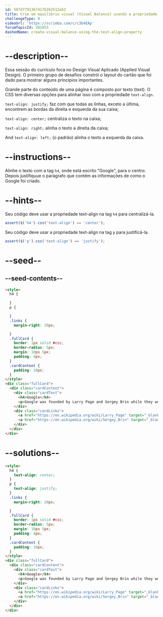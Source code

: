 ```yaml
---
id: 587d7791367417b2b2512ab3
title: Crie um equilíbrio visual (Visual Balance) usando a propriedade 'text-align'
challengeType: 0
videoUrl: 'https://scrimba.com/c/c3b4EAp'
forumTopicId: 301053
dashedName: create-visual-balance-using-the-text-align-property
---
```


# --description--

Essa sessão do currículo foca no Design Visual Aplicado (Applied Visual Design). O primeiro grupo de desafios constrói o layout do cartão que foi dado para mostrar alguns princípios importantes.

Grande parte do conteúdo de uma página é composto por texto (text). O CSS tem diversas opções para alinhar isso com a propriedade `text-align`.

`text-align: justify;` faz com que todas as linhas, exceto a última, encontrem as bordas da direita e esquerda da sua caixa;

`text-align: center;` centraliza o texto na caixa;

`text-align: right;` alinha o texto a direita da caixa;

And `text-align: left;` (o padrão) alinha o texto a esquerda da caixa.

# --instructions--

Alinhe o texto com a tag `h4`, onde está escrito "Google", para o centro. Depois justifiquue o parágrafo que contém as informações de como o Google foi criado.

# --hints--

Seu código deve usar a propriedade text-align na tag `h4` para centralizá-la.

```js
assert($('h4').css('text-align') == 'center');
```

Seu código deve usar a propriedade text-align na tag `p` para justificá-la.

```js
assert($('p').css('text-align') == 'justify');
```

# --seed--

## --seed-contents--

```html
<style>
  h4 {

  }
  p {

  }
  .links {
    margin-right: 20px;

  }
  .fullCard {
    border: 1px solid #ccc;
    border-radius: 5px;
    margin: 10px 5px;
    padding: 4px;
  }
  .cardContent {
    padding: 10px;
  }
</style>
<div class="fullCard">
  <div class="cardContent">
    <div class="cardText">
      <h4>Google</h4>
      <p>Google was founded by Larry Page and Sergey Brin while they were Ph.D. students at Stanford University.</p>
    </div>
    <div class="cardLinks">
      <a href="https://en.wikipedia.org/wiki/Larry_Page" target="_blank" class="links">Larry Page</a>
      <a href="https://en.wikipedia.org/wiki/Sergey_Brin" target="_blank" class="links">Sergey Brin</a>
    </div>
  </div>
</div>
```

# --solutions--

```html
<style>
  h4 {
    text-align: center;
  }
  p {
    text-align: justify;
  }
  .links {
    margin-right: 20px;

  }
  .fullCard {
    border: 1px solid #ccc;
    border-radius: 5px;
    margin: 10px 5px;
    padding: 4px;
  }
  .cardContent {
    padding: 10px;
  }
</style>
<div class="fullCard">
  <div class="cardContent">
    <div class="cardText">
      <h4>Google</h4>
      <p>Google was founded by Larry Page and Sergey Brin while they were Ph.D. students at Stanford University.</p>
    </div>
    <div class="cardLinks">
      <a href="https://en.wikipedia.org/wiki/Larry_Page" target="_blank" class="links">Larry Page</a>
      <a href="https://en.wikipedia.org/wiki/Sergey_Brin" target="_blank" class="links">Sergey Brin</a>
    </div>
  </div>
</div>
```
